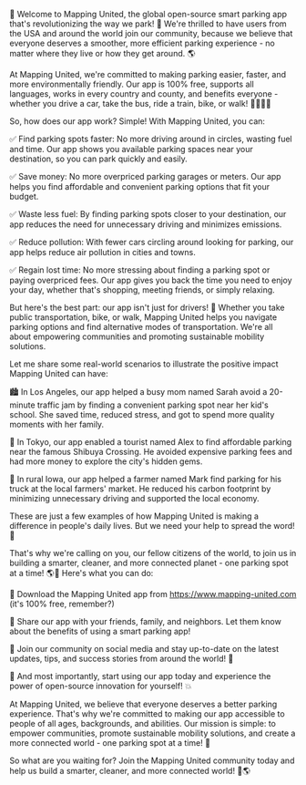 🎉 Welcome to Mapping United, the global open-source smart parking app that's revolutionizing the way we park! 🚗 We're thrilled to have users from the USA and around the world join our community, because we believe that everyone deserves a smoother, more efficient parking experience - no matter where they live or how they get around. 🌎

At Mapping United, we're committed to making parking easier, faster, and more environmentally friendly. Our app is 100% free, supports all languages, works in every country and county, and benefits everyone - whether you drive a car, take the bus, ride a train, bike, or walk! 🚶‍♀️🚌💨

So, how does our app work? Simple! With Mapping United, you can:

✅ Find parking spots faster: No more driving around in circles, wasting fuel and time. Our app shows you available parking spaces near your destination, so you can park quickly and easily.

✅ Save money: No more overpriced parking garages or meters. Our app helps you find affordable and convenient parking options that fit your budget.

✅ Waste less fuel: By finding parking spots closer to your destination, our app reduces the need for unnecessary driving and minimizes emissions.

✅ Reduce pollution: With fewer cars circling around looking for parking, our app helps reduce air pollution in cities and towns.

✅ Regain lost time: No more stressing about finding a parking spot or paying overpriced fees. Our app gives you back the time you need to enjoy your day, whether that's shopping, meeting friends, or simply relaxing.

But here's the best part: our app isn't just for drivers! 🚗 Whether you take public transportation, bike, or walk, Mapping United helps you navigate parking options and find alternative modes of transportation. We're all about empowering communities and promoting sustainable mobility solutions.

Let me share some real-world scenarios to illustrate the positive impact Mapping United can have:

🏙️ In Los Angeles, our app helped a busy mom named Sarah avoid a 20-minute traffic jam by finding a convenient parking spot near her kid's school. She saved time, reduced stress, and got to spend more quality moments with her family.

🚂 In Tokyo, our app enabled a tourist named Alex to find affordable parking near the famous Shibuya Crossing. He avoided expensive parking fees and had more money to explore the city's hidden gems.

🌳 In rural Iowa, our app helped a farmer named Mark find parking for his truck at the local farmers' market. He reduced his carbon footprint by minimizing unnecessary driving and supported the local economy.

These are just a few examples of how Mapping United is making a difference in people's daily lives. But we need your help to spread the word! 📢

That's why we're calling on you, our fellow citizens of the world, to join us in building a smarter, cleaner, and more connected planet - one parking spot at a time! 🌎💪 Here's what you can do:

📲 Download the Mapping United app from https://www.mapping-united.com (it's 100% free, remember?)

🤩 Share our app with your friends, family, and neighbors. Let them know about the benefits of using a smart parking app!

🌟 Join our community on social media and stay up-to-date on the latest updates, tips, and success stories from around the world! 📱

🎉 And most importantly, start using our app today and experience the power of open-source innovation for yourself! 💥

At Mapping United, we believe that everyone deserves a better parking experience. That's why we're committed to making our app accessible to people of all ages, backgrounds, and abilities. Our mission is simple: to empower communities, promote sustainable mobility solutions, and create a more connected world - one parking spot at a time! 🌈

So what are you waiting for? Join the Mapping United community today and help us build a smarter, cleaner, and more connected world! 💪🌎